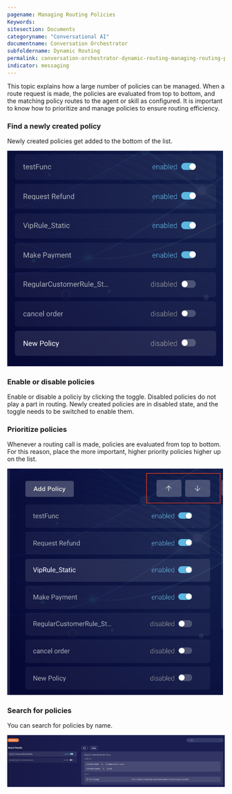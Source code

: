 ```yaml
---
pagename: Managing Routing Policies
Keywords:
sitesection: Documents
categoryname: "Conversational AI"
documentname: Conversation Orchestrator
subfoldername: Dynamic Routing
permalink: conversation-orchestrator-dynamic-routing-managing-routing-policies.html
indicator: messaging
---
```


This topic explains how a large number of policies can be managed. When a route request is made, the policies are evaluated from top to bottom, and the matching policy routes to the agent or skill as configured. It is important to know how to prioritize and manage policies to ensure routing efficiency.

### Find a newly created policy

Newly created policies get added to the bottom of the list.

<img class="fancyimage" width="500" src="img/convorchestrator/co_dr_policies_find.png" alt="A list of policies, with the newest policy at the bottom">

### Enable or disable policies

Enable or disable a policiy by clicking the toggle. Disabled policies do not play a part in routing. Newly created policies are in disabled state, and the toggle needs to be switched to enable them.

### Prioritize policies

Whenever a routing call is made, policies are evaluated from top to bottom. For this reason, place the more important, higher priority policies higher up on the list.

<img class="fancyimage" width="500" src="img/convorchestrator/co_dr_policies_prioritize.png" alt="The up and down arrows for reordering the policy list so that the policies are evaluated in a desired order">

### Search for policies

You can search for policies by name.

<img class="fancyimage" width="800" src="img/convorchestrator/co_dr_policies_search.png" alt="The Search box in the upper-right corner that you can use to search for policies by name">

